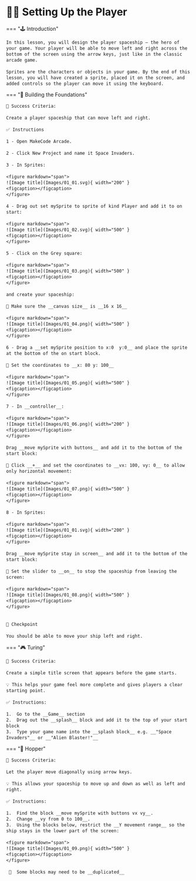 # 👨‍🚀 Setting Up the Player

=== "🕹️ Introduction"

    In this lesson, you will design the player spaceship — the hero of your game. Your player will be able to move left and right across the bottom of the screen using the arrow keys, just like in the classic arcade game.

    Sprites are the characters or objects in your game. By the end of this lesson, you will have created a sprite, placed it on the screen, and added controls so the player can move it using the keyboard.

=== "🧱 Building the Foundations"

    🎯 Success Criteria:

    Create a player spaceship that can move left and right.

    ✅ Instructions

    1 - Open MakeCode Arcade.

    2 - Click New Project and name it Space Invaders.

    3 - In Sprites:

    <figure markdown="span">
    ![Image title](Images/01_01.svg){ width="200" }
    <figcaption></figcaption>
    </figure>

    4 - Drag out set mySprite to sprite of kind Player and add it to on start:

    <figure markdown="span">
    ![Image title](Images/01_02.svg){ width="500" }
    <figcaption></figcaption>
    </figure>

    5 - Click on the Grey square:

    <figure markdown="span">
    ![Image title](Images/01_03.png){ width="500" }
    <figcaption></figcaption>
    </figure>

    and create your spaceship:

    🚨 Make sure the __canvas size__ is __16 x 16__

    <figure markdown="span">
    ![Image title](Images/01_04.png){ width="500" }
    <figcaption></figcaption>
    </figure>

    6 - Drag a __set mySprite position to x:0  y:0__ and place the sprite at the bottom of the on start block. 

    🚨 Set the coordinates to __x: 80 y: 100__

    <figure markdown="span">
    ![Image title](Images/01_05.png){ width="500" }
    <figcaption></figcaption>
    </figure>

    7 - In __controller__: 

    <figure markdown="span">
    ![Image title](Images/01_06.png){ width="200" }
    <figcaption></figcaption>
    </figure>

    Drag __move mySprite with buttons__ and add it to the bottom of the start block:

    🚨 Click __+__ and set the coordinates to __vx: 100, vy: 0__ to allow only horizontal movement:

    <figure markdown="span">
    ![Image title](Images/01_07.png){ width="500" }
    <figcaption></figcaption>
    </figure>

    8 - In Sprites:

    <figure markdown="span">
    ![Image title](Images/01_01.svg){ width="200" }
    <figcaption></figcaption>
    </figure>

    Drag __move mySprite stay in screen__ and add it to the bottom of the start block:

    🚨 Set the slider to __on__ to stop the spaceship from leaving the screen:

    <figure markdown="span">
    ![Image title](Images/01_08.png){ width="500" }
    <figcaption></figcaption>
    </figure>


    🧪 Checkpoint

    You should be able to move your ship left and right.

=== "🎮 Turing" 

    🎯 Success Criteria:
    
    Create a simple title screen that appears before the game starts.

    💡 This helps your game feel more complete and gives players a clear starting point.

    ✅ Instructions:

	1.	Go to the __Game__ section
	2.	Drag out the __splash__ block and add it to the top of your start block
	3.	Type your game name into the __splash block__ e.g. __"Space Invaders"__ or __"Alien Blaster!"__

=== "👾 Hopper"    

    🎯 Success Criteria: 
    
    Let the player move diagonally using arrow keys.

    💡 This allows your spaceship to move up and down as well as left and right.

    ✅ Instructions:

    1.	Find the block __move mySprite with buttons vx vy__.
    2.	Change __vy from 0 to 100__.
    3.  Using the blocks below, restrict the __Y movement range__ so the ship stays in the lower part of the screen:

    <figure markdown="span">
    ![Image title](Images/01_09.png){ width="500" }
    <figcaption></figcaption>
    </figure>

     🚨  Some blocks may need to be __duplicated__





    